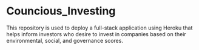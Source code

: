# Councious_Investing
This repository is used to deploy a full-stack application using Heroku that helps inform investors who desire to invest in companies based on their environmental, social, and governance scores.
